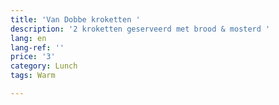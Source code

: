 ```yaml
---
title: 'Van Dobbe kroketten '
description: '2 kroketten geserveerd met brood & mosterd '
lang: en
lang-ref: ''
price: '3'
category: Lunch
tags: Warm

---
```

